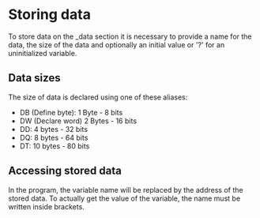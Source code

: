 # Storing data

To store data on the _data section it is necessary to provide a name for the data, the size of the data and optionally an initial value or '?' for an uninitialized variable.

## Data sizes

The size of data is declared using one of these aliases:

- DB (Define byte): 1 Byte - 8 bits
- DW (Declare word) 2 Bytes - 16 bits
- DD: 4 bytes - 32 bits
- DQ: 8 bytes - 64 bits
- DT: 10 bytes - 80 bits

## Accessing stored data

In the program, the variable name will be replaced by the address of the stored data. To actually get the value of the variable, the name must be written inside brackets.


